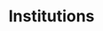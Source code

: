 ---
title: Institutions
description: We publish open data
permalink: /es/institution/search
layout: institution-search
lang-ref: institution
lang: es
noindex: true
---